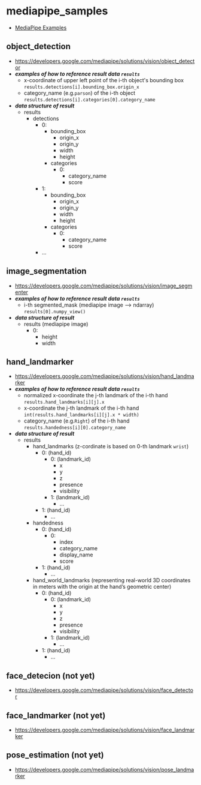 # mediapipe_samples
- [MediaPipe Examples](https://developers.google.com/mediapipe/solutions/examples)

## object_detection
- https://developers.google.com/mediapipe/solutions/vision/object_detector
- ***examples of how to reference result data `results`***
  - x-coordinate of upper left point of the i-th object's bounding box<br>
    `results.detections[i].bounding_box.origin_x`
  - category_name (e.g.`parson`) of the i-th object<br>
    `results.detections[i].categories[0].category_name`
- ***data structure of result***
  - results
    - detections
      - 0:
        - bounding_box
          - origin_x
          - origin_y
          - width
          - height
        - categories
          - 0:
            - category_name
            - score
      - 1:
        - bounding_box
          - origin_x
          - origin_y
          - width
          - height
        - categories
          - 0:
            - category_name
            - score
      - ...

## image_segmentation
- https://developers.google.com/mediapipe/solutions/vision/image_segmenter
- ***examples of how to reference result data `results`***
  - i-th segmented_mask (mediapipe image --> ndarray)<br>
    `results[0].numpy_view()`
- ***data structure of result***
  - results (mediapipe image)
      - 0:
        - height
        - width

## hand_landmarker
- https://developers.google.com/mediapipe/solutions/vision/hand_landmarker
- ***examples of how to reference result data `results`***
  - normalized x-coordinate the j-th landmark of the i-th hand<br>
    `results.hand_landmarks[i][j].x`
  - x-coordinate the j-th landmark of the i-th hand<br>
    `int(results.hand_landmarks[i][j].x * width)`
  - category_name (e.g.`Right`) of the i-th hand<br>
    `results.handedness[i][0].category_name`
- ***data structure of result***
  - results
    - hand_landmarks (z-cordinate is based on 0-th landmark `wrist`)
      - 0: (hand_id)
        - 0: (landmark_id)
          - x
          - y
          - z
          - presence
          - visibility
        - 1: (landmark_id)
          - ...
      - 1: (hand_id)
        - ...
    - handedness
      - 0: (hand_id)
        - 0:
          - index
          - category_name
          - display_name
          - score
      - 1: (hand_id)
        - ...
    - hand_world_landmarks (representing real-world 3D coordinates in meters with the origin at the hand’s geometric center)
      - 0: (hand_id)
        - 0: (landmark_id)
          - x
          - y
          - z
          - presence
          - visibility
        - 1: (landmark_id)
          - ...
      - 1: (hand_id)
        - ...


## face_detecion (not yet)
- https://developers.google.com/mediapipe/solutions/vision/face_detector


## face_landmarker (not yet)
- https://developers.google.com/mediapipe/solutions/vision/face_landmarker


## pose_estimation (not yet)
- https://developers.google.com/mediapipe/solutions/vision/pose_landmarker


